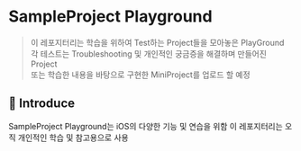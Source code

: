 # SampleProject Playground

> 이 레포지터리는 학습을 위하여 Test하는 Project들을 모아놓은 PlayGround
> 각 테스트는 Troubleshooting 및 개인적인 궁금증을 해결하며 만들어진 Project  
> 또는 학습한 내용을 바탕으로 구현한 MiniProject를 업로드 할 예정

## 📌 Introduce
SampleProject Playground는 iOS의 다양한 기능 및 연습을 위함 
이 레포지터리는 오직 개인적인 학습 및 참고용으로 사용
